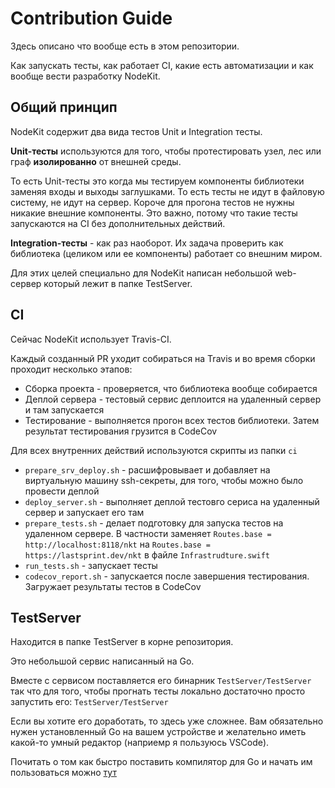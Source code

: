 # Contribution Guide

Здесь описано что вообще есть в этом репозитории. 

Как запускать тесты, как работает CI, какие есть автоматизации и как вообще вести разработку NodeKit.

## Общий принцип

NodeKit содержит два вида тестов Unit и Integration тесты. 

**Unit-тесты** используются для того, чтобы протестировать узел, лес или граф **изолированно** от внешней среды.

То есть Unit-тесты это когда мы тестируем компоненты библиотеки заменяя входы и выходы заглушками. То есть тесты не идут в файловую систему, не идут на сервер. Короче для прогона тестов не нужны никакие внешние компоненты. 
Это важно, потому что такие тесты запускаются на CI без дополнительных действий.

**Integration-тесты** - как раз наоборот. Их задача проверить как библиотека (целиком или ее компоненты) работает со внешним миром.

Для этих целей специально для NodeKit написан небольшой web-сервер который лежит в папке TestServer.

## CI

Сейчас NodeKit использует Travis-CI. 

Каждый созданный PR уходит собираться на Travis и во время сборки проходит несколько этапов:
- Сборка проекта - проверяется, что библиотека вообще собирается
- Деплой сервера - тестовый сервис деплоится на удаленный сервер и там запускается
- Тестирование - выполняется прогон всех тестов библиотеки. Затем результат тестирования грузится в CodeCov

Для всех внутренних действий используются скрипты из папки `ci`

- `prepare_srv_deploy.sh` - расшифровывает и добавляет на виртуальную машину ssh-секреты, для того, чтобы можно было провести деплой
- `deploy_server.sh` - выполняет деплой тестовго сериса на удаленный сервер и запускает его там
- `prepare_tests.sh` - делает подготовку для запуска тестов на удаленном сервере. В частности заменяет `Routes.base = http://localhost:8118/nkt` на `Routes.base = https://lastsprint.dev/nkt` в файле `Infrastrudture.swift`
- `run_tests.sh` - запускает тесты
- `codecov_report.sh` - запускается после завершения тестирования. Загружает результаты тестов в CodeCov

## TestServer

Находится в папке TestServer в корне репозитория. 

Это небольшой сервис написанный на Go.

Вместе с сервисом поставляется его бинарник `TestServer/TestServer` так что для того, чтобы прогнать тесты локально достаточно просто запустить его: `TestServer/TestServer`

Если вы хотите его доработать, то здесь уже сложнее. Вам обязательно нужен установленный Go на вашем устройстве и желательно иметь какой-то умный редактор (наприемр я пользуюсь VSCode).

Почитать о том как быстро поставить компилятор для Go и начать им пользоваться можно [тут](https://golang.org/doc/install)
